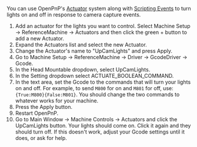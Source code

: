 You can use OpenPnP's [Actuator](https://github.com/openpnp/openpnp/wiki/Setup-and-Calibration:-Actuators-and-Other-Head-Objects) system along with [Scripting Events](https://github.com/openpnp/openpnp/wiki/Scripting#scripting-events) to turn lights on and off in response to camera capture events.

1. Add an actuator for the lights you want to control. Select Machine Setup -> ReferenceMachine -> Actuators and then click the green + button to add a new Actuator.
2. Expand the Actuators list and select the new Actuator.
3. Change the Actuator's name to "UpCamLights" and press Apply.
4. Go to Machine Setup -> ReferenceMachine -> Driver -> GcodeDriver -> Gcode.
5. In the Head Mountable dropdown, select UpCamLights.
6. In the Setting dropdown select ACTUATE_BOOLEAN_COMMAND.
7. In the text area, set the Gcode to the commands that will turn your lights on and off. For example, to send `M800` for on and `M801` for off, use: `{True:M800}{False:M801}`. You should change the two commands to whatever works for your machine.
8. Press the Apply button.
9. Restart OpenPnP.
10. Go to Main Window -> Machine Controls -> Actuators and click the UpCamLights button. Your lights should come on. Click it again and they should turn off. If this doesn't work, adjust your Gcode settings until it does, or ask for help.
